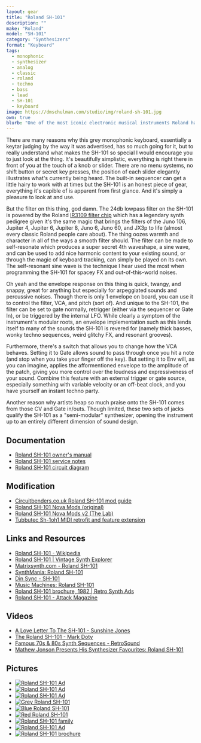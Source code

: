 ```yaml
---
layout: gear
title: "Roland SH-101"
description: ""
make: "Roland"
model: "SH-101"
category: "Synthesizers"
format: "Keyboard"
tags: 
  - monophonic
  - synthesizer
  - analog
  - classic
  - roland
  - techno
  - bass
  - lead
  - SH-101
  - keyboard
image: https://dmschulman.com/studio/img/roland-sh-101.jpg
own: true
blurb: "One of the most iconic electronic musical instruments Roland has ever produced. When you hear people talking about the analog synths of yesteryear, how their lack of digital microchips and circuits constitutes some kind of pure electronic soul, it's the buttery smooth sound of the Roland SH-101 that everyone's really alluding to. The warm rubbery bass and tasty leads you can get out of the SH-101, not to mention the weird spacey FX and modulated noises you can make, are legendary in electronic music, especially on techno and house tracks."
---
```

There are many reasons why this grey monophonic keyboard, essentially a keytar judging by the way it was advertised, has so much going for it, but to really understand what makes the SH-101 so special I would encourage you to just look at the thing. It's beautifully simplistic, everything is right there in front of you at the touch of a knob or slider. There are no menu systems, no shift button or secret key presses, the position of each slider elegantly illustrates what's currently being heard. The built-in sequencer can get a little hairy to work with at times but the SH-101 is an honest piece of gear, everything it's capible of is apparent from first glance. And it's simply a pleasure to look at and use.

But the filter on this thing, god damn. The 24db lowpass filter on the SH-101 is powered by the Roland [IR3109 filter chip](http://www.florian-anwander.de/roland_filters/) which has a legendary synth pedigree given it's the same magic that brings the filters of the Juno 106, Jupiter 4, Jupiter 6, Jupiter 8, Juno 6, Juno 60, and JX3p to life (almost every classic Roland people care about). The thing oozes warmth and character in all of the ways a smooth filter should. The filter can be made to self-resonate which produces a super secret 4th waveshape, a sine wave, and can be used to add nice harmonic content to your existing sound, or through the magic of keyboard tracking, can simply be played on its own. The self-resonant sine wave is the technique I hear used the most when programming the SH-101 for spacey FX and out-of-this-world noises.

Oh yeah and the envelope response on this thing is quick, twangy, and snappy, great for anything but especially for arpeggiated sounds and percussive noises. Though there is only 1 envelope on board, you can use it to control the filter, VCA, and pitch (sort of). And unique to the SH-101, the filter can be set to gate normally, retrigger (either via the sequencer or Gate In), or be triggered by the internal LFO. While clearly a symptom of the instrument's modular roots, an envelope implementation such as this lends itself to many of the sounds the SH-101 is revered for (namely thick basses, wonky techno sequences, weird glitchy FX, and resonant grooves).

Furthermore, there's a switch that allows you to change how the VCA behaves. Setting it to Gate allows sound to pass through once you hit a note (and stop when you take your finger off the key). But setting it to Env will, as you can imagine, applies the afformentioned envelope to the amplitude of the patch, giving you more control over the loudness and expressiveness of your sound. Combine this feature with an external trigger or gate source, especially something with variable velocity or an off-beat clock, and you have yourself an instant techno party.

Another reason why artists heap so much praise onto the SH-101 comes from those CV and Gate in/outs. Though limited, these two sets of jacks qualify the SH-101 as a "semi-modular" synthesizer, opening the instrument up to an entirely different dimension of sound design.

<!--
VCO mixer
Key transpose
Battery power -->

## Documentation
<ul>
  <li>
    <a href="https://dmschulman.com/studio/gear/roland/sh-101/pdf/roland-sh-101-owners-manual.pdf" title="Roland SH-101 owner's manual" target="_blank">Roland SH-101 owner's manual</a>
  </li>
  <li>
    <a href="https://dmschulman.com/studio/gear/roland/sh-101/pdf/roland-sh-101-service-notes.pdf" title="Roland SH-101 service notes" target="_blank">Roland SH-101 service notes</a>
  </li>
  <li>
    <a href="https://dmschulman.com/studio/gear/roland/sh-101/pdf/roland-sh-101-circuit-diagram.pdf" title="Roland SH-101 circuit diagram" target="_blank">Roland SH-101 circuit diagram</a>
  </li>
</ul>

## Modification
<ul>
  <li>
    <a href="https://dmschulman.com/studio/gear/roland/sh-101/pdf/roland-sh-101-circuitbenders-mods.pdf" title="Circuitbenders.co.uk Roland SH-101 mod guide" target="_blank">Circuitbenders.co.uk Roland SH-101 mod guide</a>
  </li>
  <li>
    <a href="https://dmschulman.com/studio/gear/roland/sh-101/pdf/roland-sh-101-original-novamod.pdf" title="Roland SH-101 Nova Mods (original)" target="_blank">Roland SH-101 Nova Mods (original)</a>
  </li>
  <li>
    <a href="https://dmschulman.com/studio/gear/roland/sh-101/pdf/roland-sh-101-novamod-v2.pdf" title="Roland SH-101 Nova Mods v2 (The Lab)" target="_blank">Roland SH-101 Nova Mods v2 (The Lab)</a>
  </li>
  <li>
    <a href="https://tubbutec.de/sh-1oh1/" title="Tubbutec Sh-1oh1 MIDI retrofit and feature extension" target="_blank">Tubbutec Sh-1oh1 MIDI retrofit and feature extension</a>
  </li>
</ul>

## Links and Resources
<ul>
  <li>
    <a href="https://en.wikipedia.org/wiki/Roland_SH-101" title="Roland SH-101 - Wikipedia" target="_blank">Roland SH-101 - Wikipedia</a>
  </li>
  <li>
    <a href="http://www.vintagesynth.com/roland/sh101.php" title="Roland SH-101 | Vintage Synth Explorer" target="_blank">Roland SH-101 | Vintage Synth Explorer</a>
  </li>
  <li>
    <a href="https://www.matrixsynth.com/search?q=roland+sh-101&max-results=20&by-date=false" title="Matrixsynth.com - Roland SH-101" target="_blank">Matrixsynth.com - Roland SH-101</a>
  </li>
  <li>
    <a href="https://www.synthmania.com/sh-101.htm" title="SynthMania: Roland SH-101" target="_blank">SynthMania: Roland SH-101</a>
  </li>
  <li>
    <a href="http://www.dinsync.info/search/label/SH-101/" title="Din Sync - SH-101" target="_blank">Din Sync - SH-101</a>
  </li> 
  <li>
    <a href="http://machines.hyperreal.org/manufacturers/Roland/SH-101/" title="Music Machines: Roland SH-101" target="_blank">Music Machines: Roland SH-101</a>
  </li>
  <li>
    <a href="https://retrosynthads.blogspot.com/2010/09/roland-sh-101-brochure-1982.html" title="Roland SH-101 brochure, 1982 | Retro Synth Ads" target="_blank">Roland SH-101 brochure, 1982 | Retro Synth Ads</a>
  </li>
  <li>
    <a href="https://www.attackmagazine.com/technique/hardware-focus/roland-sh-101/" title="Roland SH-101 - Attack Magazine" target="_blank">Roland SH-101 - Attack Magazine</a>
  </li>
</ul>

## Videos
<ul>
  <li>
    <a href="https://youtu.be/ksU7GwykPXQ" title="A Love Letter To The SH-101 - Sunshine Jones" target="_blank">A Love Letter To The SH-101 - Sunshine Jones</a>
  </li>
  <li>
    <a href="https://youtu.be/zYg7LWq-DBo" title="The Roland SH-101 - Mark Doty" target="_blank">The Roland SH-101 - Mark Doty</a>
  </li>
  <li>
    <a href="https://youtu.be/wz3oUZfVoIg" title="Famous 70s & 80s Synth Sequences - RetroSound" target="_blank">Famous 70s & 80s Synth Sequences - RetroSound</a>
  </li>
  <li>
    <a href="https://youtu.be/OC_g_hDGTcM" title="Mathew Jonson Presents His Synthesizer Favourites: Roland SH-101" target="_blank">Mathew Jonson Presents His Synthesizer Favourites: Roland SH-101</a>
  </li>
</ul>

## Pictures
<ul class="pictures">
  <li>
    <a href="https://dmschulman.com/studio/gear/roland/sh-101/img/roland-sh-101-ad-grey.jpg" title="Roland SH-101 Ad" target="_blank">
      <img src="https://dmschulman.com/studio/gear/roland/sh-101/img/roland-sh-101-ad-grey.jpg" alt="Roland SH-101 Ad">
    </a>
  </li>
  <li>
    <a href="https://dmschulman.com/studio/gear/roland/sh-101/img/roland-sh-101-ad-blue.jpg" title="Roland SH-101 Ad" target="_blank">
      <img src="https://dmschulman.com/studio/gear/roland/sh-101/img/roland-sh-101-ad-blue.jpg" alt="Roland SH-101 Ad">
    </a>
  </li>
  <li>
    <a href="https://dmschulman.com/studio/gear/roland/sh-101/img/roland-sh-101-ad-red.jpg" title="Roland SH-101 Ad" target="_blank">
      <img src="https://dmschulman.com/studio/gear/roland/sh-101/img/roland-sh-101-ad-red.jpg" alt="Roland SH-101 Ad">
    </a>
  </li>
  <li>
    <a href="https://dmschulman.com/studio/gear/roland/sh-101/img/roland-sh-101-grey.jpg" title="Grey Roland SH-101" target="_blank">
      <img src="https://dmschulman.com/studio/gear/roland/sh-101/img/roland-sh-101-grey.jpg" alt="Grey Roland SH-101">
    </a>
  </li>
  <li>
    <a href="https://dmschulman.com/studio/gear/roland/sh-101/img/roland-sh-101-blue.jpg" title="Blue Roland SH-101" target="_blank">
      <img src="https://dmschulman.com/studio/gear/roland/sh-101/img/roland-sh-101-blue.jpg" alt="Blue Roland SH-101">
    </a>
  </li>
  <li>
    <a href="https://dmschulman.com/studio/gear/roland/sh-101/img/roland-sh-101-red.jpg" title="Red Roland SH-101" target="_blank">
      <img src="https://dmschulman.com/studio/gear/roland/sh-101/img/roland-sh-101-red.jpg" alt="Red Roland SH-101">
    </a>
  </li>
  <li>
    <a href="https://dmschulman.com/studio/gear/roland/sh-101/img/roland-sh-101-family.jpg" title="Roland SH-101 family" target="_blank">
      <img src="https://dmschulman.com/studio/gear/roland/sh-101/img/roland-sh-101-family.jpg" alt="Roland SH-101 family">
    </a>
  </li>
  <li>
    <a href="https://dmschulman.com/studio/gear/roland/sh-101/img/roland-sh-101-ad.jpg" title="Roland SH-101 Ad" target="_blank">
      <img src="https://dmschulman.com/studio/gear/roland/sh-101/img/roland-sh-101-ad.jpg" alt="Roland SH-101 Ad">
    </a>
  </li>
  <li>
    <a href="https://dmschulman.com/studio/gear/roland/sh-101/img/roland-sh-101-brochure-front.jpg" title="Roland SH-101 brochure" target="_blank">
      <img src="https://dmschulman.com/studio/gear/roland/sh-101/img/roland-sh-101-brochure-front.jpg" alt="Roland SH-101 brochure">
    </a>
  </li>
</ul>
